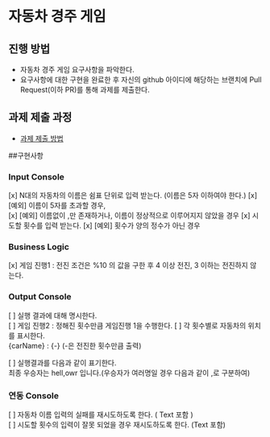 # 자동차 경주 게임
## 진행 방법
* 자동차 경주 게임 요구사항을 파악한다.
* 요구사항에 대한 구현을 완료한 후 자신의 github 아이디에 해당하는 브랜치에 Pull Request(이하 PR)를 통해 과제를 제출한다.

## 과제 제출 과정
* [과제 제출 방법](https://github.com/next-step/nextstep-docs/tree/master/precourse)


##구현사항

### Input Console
[x] N대의 자동차의 이름은 쉼표 단위로 입력 받는다. (이름은 5자 이하여야 한다.)
[x] [예외] 이름이 5자를 초과할 경우,  
[x] [예외] 이름없이 ,만 존재하거나, 이름이 정상적으로 이루어지지 않았을 경우
[x] 시도할 횟수를 입력 받는다.
[x] [예외] 횟수가 양의 정수가 아닌 경우

### Business Logic  
[x] 게임 진행1 : 전진 조건은 %10 의 값을 구한 후 4 이상 전진, 3 이하는 전진하지 않는다.  

### Output Console
[ ] 실행 결과에 대해 명시한다.  
[ ] 게임 진행2 : 정해진 횟수만큼 게임진행 1을 수행한다.
[ ] 각 횟수별로 자동차의 위치를 표시한다.  
{carName} : {-}   (-은 전진한 횟수만큼 출력)  

[ ] 실행결과를 다음과 같이 표기한다.  
   최종 우승자는 hell,owr 입니다.(우승자가 여러명일 경우 다음과 같이 ,로 구분하여)  

### 연동 Console
[ ] 자동차 이름 입력의 실패를 재시도하도록 한다. ( Text 포함 )  
[ ] 시도할 횟수의 입력이 잘못 되었을 경우 재시도하도록 한다. (Text 포함)